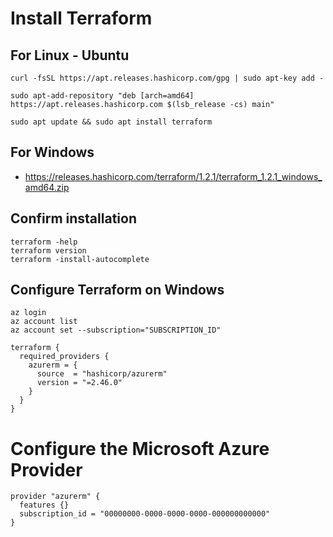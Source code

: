 # Install Terraform

## For Linux - Ubuntu
```
curl -fsSL https://apt.releases.hashicorp.com/gpg | sudo apt-key add -

sudo apt-add-repository "deb [arch=amd64] https://apt.releases.hashicorp.com $(lsb_release -cs) main"

sudo apt update && sudo apt install terraform

```

## For Windows
 - https://releases.hashicorp.com/terraform/1.2.1/terraform_1.2.1_windows_amd64.zip

## Confirm installation
```
terraform -help
terraform version
terraform -install-autocomplete
```

## Configure Terraform on Windows
```
az login
az account list
az account set --subscription="SUBSCRIPTION_ID"
```

```
terraform {
  required_providers {
    azurerm = {
      source  = "hashicorp/azurerm"
      version = "=2.46.0"
    }
  }
}
```

# Configure the Microsoft Azure Provider
```
provider "azurerm" {
  features {}
  subscription_id = "00000000-0000-0000-0000-000000000000"
}
```
